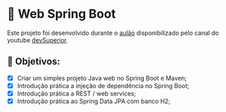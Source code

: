 # :rocket: Web Spring Boot

Este projeto foi desenvolvido durante o [aulão](https://youtu.be/nQr_X62vq-k) disponibilizado pelo canal do youtube [devSuperior](https://www.youtube.com/channel/UC3twHmWQwtqEO7u-gB_2f7g).

## :pencil: Objetivos:

- [X] Criar um simples projeto Java web no Spring Boot e Maven;
- [X] Introdução prática a injeção de dependência no Spring Boot;
- [X] Introdução prática a REST / web services;
- [X] Introdução prática ao Spring Data JPA com banco H2;
